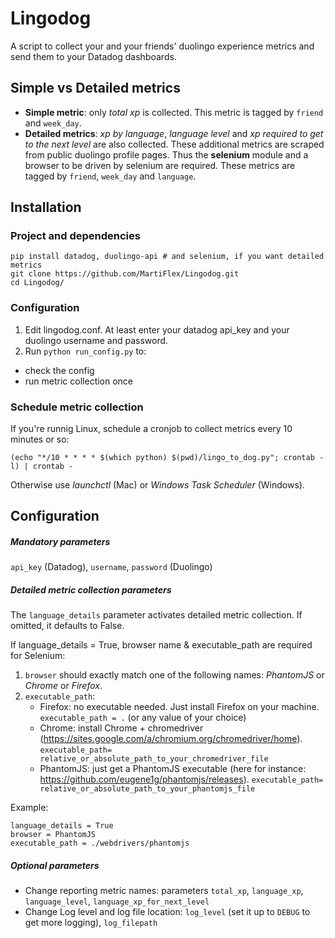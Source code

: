 # Lingodog

A script to collect your and your friends' duolingo experience metrics and send them to your Datadog dashboards.

## Simple vs Detailed metrics

- **Simple metric**: only _total xp_ is collected. This metric is tagged by `friend` and `week_day`.
- **Detailed metrics**: _xp by language_, _language level_ and _xp required to get to the next level_ are also collected. These additional metrics are scraped from public duolingo profile pages. Thus the **selenium** module and a browser to be driven by selenium are required. These metrics are tagged by `friend`, `week_day` and `language`.

## Installation

### Project and dependencies

```
pip install datadog, duolingo-api # and selenium, if you want detailed metrics
git clone https://github.com/MartiFlex/Lingodog.git
cd Lingodog/
```

### Configuration

1. Edit lingodog.conf. At least enter your datadog api_key and your duolingo username and password.
2. Run `python run_config.py` to:
  - check the config
  - run metric collection once

### Schedule metric collection

If you're runnig Linux, schedule a cronjob to collect metrics every 10 minutes or so:
```
(echo "*/10 * * * * $(which python) $(pwd)/lingo_to_dog.py"; crontab -l) | crontab -
```
Otherwise use _launchctl_ (Mac) or _Windows Task Scheduler_ (Windows).

## Configuration

##### Mandatory parameters

`api_key` (Datadog), `username`, `password` (Duolingo)

##### Detailed metric collection parameters

The `language_details` parameter activates detailed metric collection. If omitted, it defaults to False.

If language_details = True, browser name & executable_path are required for Selenium:
1. `browser` should exactly match one of the following names: _PhantomJS_ or _Chrome_ or _Firefox_.
2. `executable_path`:
      - Firefox: no executable needed. Just install Firefox on your machine. `executable_path = .` (or any value of your choice)
      - Chrome: install Chrome + chromedriver (https://sites.google.com/a/chromium.org/chromedriver/home). `executable_path= relative_or_absolute_path_to_your_chromedriver_file`
      - PhantomJS: just get a PhantomJS executable (here for instance: https://github.com/eugene1g/phantomjs/releases). `executable_path= relative_or_absolute_path_to_your_phantomjs_file`

Example:

```
language_details = True
browser = PhantomJS
executable_path = ./webdrivers/phantomjs
```

##### Optional parameters

- Change reporting metric names: parameters `total_xp`, `language_xp`, `language_level`, `language_xp_for_next_level`
- Change Log level and log file location: `log_level` (set it up to `DEBUG` to get more logging), `log_filepath`
